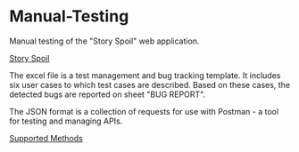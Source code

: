 # Manual-Testing
Manual testing of the "Story Spoil" web application.

[Story Spoil](https://d24hkho2ozf732.cloudfront.net/)

The excel file is a test management and bug tracking template. It includes six user cases to which test cases are described. Based on these cases, the detected bugs are reported on sheet "BUG REPORT".

The JSON format is a collection of requests for use with Postman - a tool for testing and managing APIs.

[Supported Methods](https://d5wfqm7y6yb3q.cloudfront.net/)
